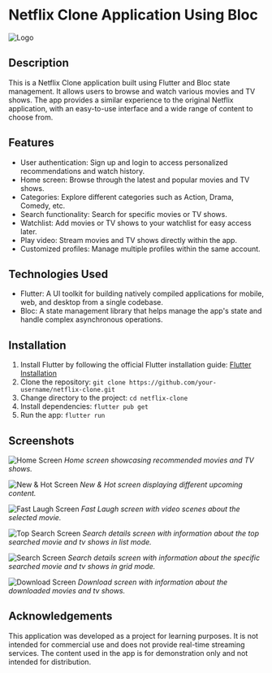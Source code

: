 # Netflix Clone Application Using Bloc 

![Logo](https://www.freepnglogos.com/uploads/netflix-logo-0.png)

## Description

This is a Netflix Clone application built using Flutter and Bloc state management. It allows users to browse and watch various movies and TV shows. The app provides a similar experience to the original Netflix application, with an easy-to-use interface and a wide range of content to choose from.

## Features

- User authentication: Sign up and login to access personalized recommendations and watch history.
- Home screen: Browse through the latest and popular movies and TV shows.
- Categories: Explore different categories such as Action, Drama, Comedy, etc.
- Search functionality: Search for specific movies or TV shows.
- Watchlist: Add movies or TV shows to your watchlist for easy access later.
- Play video: Stream movies and TV shows directly within the app.
- Customized profiles: Manage multiple profiles within the same account.

## Technologies Used

- Flutter: A UI toolkit for building natively compiled applications for mobile, web, and desktop from a single codebase.
- Bloc: A state management library that helps manage the app's state and handle complex asynchronous operations.

## Installation

1. Install Flutter by following the official Flutter installation guide: [Flutter Installation](https://flutter.dev/docs/get-started/install)
2. Clone the repository: `git clone https://github.com/your-username/netflix-clone.git`
3. Change directory to the project: `cd netflix-clone`
4. Install dependencies: `flutter pub get`
5. Run the app: `flutter run`

## Screenshots

![Home Screen](assets/screenshots/home_screen.png)
*Home screen showcasing recommended movies and TV shows.*

![New & Hot Screen](assets/screenshots/new_and_hot_screen.png)
*New & Hot screen displaying different upcoming content.*

![Fast Laugh Screen](assets/screenshots/fast_laugh_screen.png)
*Fast Laugh screen with video scenes about the selected movie.*

![Top Search Screen](assets/screenshots/top_search_screen.png)
*Search details screen with information about the top searched movie and tv shows in list mode.*

![Search Screen](assets/screenshots/search_screen.png)
*Search details screen with information about the specific searched movie and tv shows in grid mode.*

![Download Screen](assets/screenshots/download_screen.png)
*Download screen with information about the downloaded movies and tv shows.*

## Acknowledgements

This application was developed as a project for learning purposes. It is not intended for commercial use and does not provide real-time streaming services. The content used in the app is for demonstration only and not intended for distribution.
